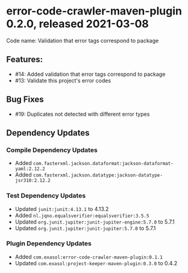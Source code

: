 # error-code-crawler-maven-plugin 0.2.0, released 2021-03-08

Code name: Validation that error tags correspond to package

## Features:

* #14: Added validation that error tags correspond to package
* #13: Validate this project's error codes

## Bug Fixes

* #19: Duplicates not detected with different error types

## Dependency Updates

### Compile Dependency Updates

* Added `com.fasterxml.jackson.dataformat:jackson-dataformat-yaml:2.12.2`
* Added `com.fasterxml.jackson.datatype:jackson-datatype-jsr310:2.12.2`

### Test Dependency Updates

* Updated `junit:junit:4.13.1` to 4.13.2
* Added `nl.jqno.equalsverifier:equalsverifier:3.5.5`
* Updated `org.junit.jupiter:junit-jupiter-engine:5.7.0` to 5.7.1
* Updated `org.junit.jupiter:junit-jupiter:5.7.0` to 5.7.1

### Plugin Dependency Updates

* Added `com.exasol:error-code-crawler-maven-plugin:0.1.1`
* Updated `com.exasol:project-keeper-maven-plugin:0.3.0` to 0.4.2
